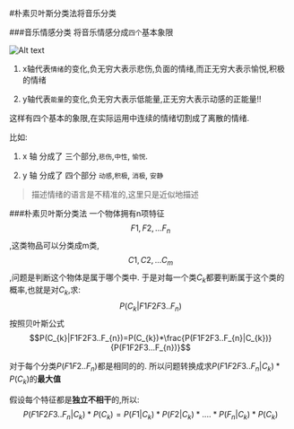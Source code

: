 #朴素贝叶斯分类法将音乐分类

###音乐情感分类
将音乐情感分成`四个`基本象限

![Alt text](http://ww3.sinaimg.cn/large/61f3fffagw1em3zlh1ymjj20h50b3wey.jpg)

1. x轴代表`情绪`的变化,负无穷大表示悲伤,负面的情绪,而正无穷大表示愉悦,积极的情绪

2. y轴代表`能量`的变化,负无穷大表示低能量,正无穷大表示动感的正能量!!

这样有四个基本的象限,在实际运用中连续的情绪切割成了离散的情绪.

比如:

1. x 轴 分成了 三个部分,`悲伤`,`中性`, `愉悦`.
	
2. y 轴 分成了 四个部分 `动感`,`积极`, `消极`, `安静`
 
> 描述情绪的语言是不精准的,这里只是近似地描述

###朴素贝叶斯分类法
一个物体拥有n项特征$$F1,F2,...F_{n}$$,这类物品可以分类成m类,$$C1,C2,...C_{m}$$,问题是判断这个物体是属于哪个类中.
于是对每一个类$C_{k}$都要判断属于这个类的概率,也就是对$C_{k}$,求:
$$P(C_{k}|F1F2F3..F_{n})$$
按照贝叶斯公式
$$P(C_{k}|F1F2F3..F_{n})=P(C_{k})*\frac{P(F1F2F3..F_{n}|C_{k})}{P(F1F2F3...F_{n})}$$

对于每个分类$P(F1F2..F_{n})$都是相同的的.
所以问题转换成求$P(F1F2F3..F_{n}|C_{k})*P(C_{k})$的**最大值**

假设每个特征都是**独立不相干**的,所以:
$$P(F1F2F3..F_{n}|C_{k})*P(C_{k})=P(F1|C_{k})*P(F2|C_{k})*....*P(F_{n}|C_{k})*P(C_{k})$$







